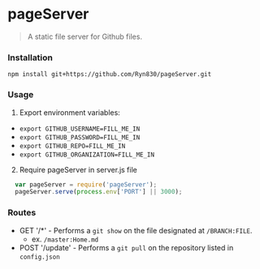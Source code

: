 # pageServer
> A static file server for Github files.

### Installation

`npm install git+https://github.com/Ryn830/pageServer.git`

### Usage

1. Export environment variables:
  - `export GITHUB_USERNAME=FILL_ME_IN`
  - `export GITHUB_PASSWORD=FILL_ME_IN`
  - `export GITHUB_REPO=FILL_ME_IN`
  - `export GITHUB_ORGANIZATION=FILL_ME_IN`

2. Require pageServer in server.js file
```js
  var pageServer = require('pageServer');
  pageServer.serve(process.env['PORT'] || 3000);
```

### Routes

* GET '/*' - Performs a `git show` on the file designated at `/BRANCH:FILE`.
  - ex. `/master:Home.md`
* POST '/update' - Performs a `git pull` on the repository listed in `config.json`
